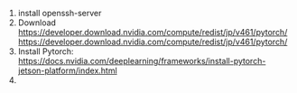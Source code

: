1. install openssh-server
2. Download https://developer.download.nvidia.com/compute/redist/jp/v461/pytorch/https://developer.download.nvidia.com/compute/redist/jp/v461/pytorch/
3. Install Pytorch: https://docs.nvidia.com/deeplearning/frameworks/install-pytorch-jetson-platform/index.html
4. 
